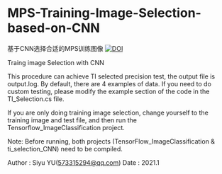 # MPS-Training-Image-Selection-based-on-CNN
基于CNN选择合适的MPS训练图像
[![DOI](https://zenodo.org/badge/331878256.svg)](https://zenodo.org/badge/latestdoi/331878256)

Traing image Selection with CNN

This procedure can achieve TI selected precision test, the output file is output.log. 
By default, there are 4 examples of data. If you need to do custom testing, please modify 
the example section of the code in the TI_Selection.cs file.

If you are only doing training image selection, change yourself to the training image and 
test file, and then run the Tensorflow_ImageClassification project.
 
Note: Before running, both projects (TensorFlow_ImageClassification & ti_selection_CNN) 
need to be compiled.
 
Author : Siyu YU(573315294@qq.com)
Date : 2021.1
